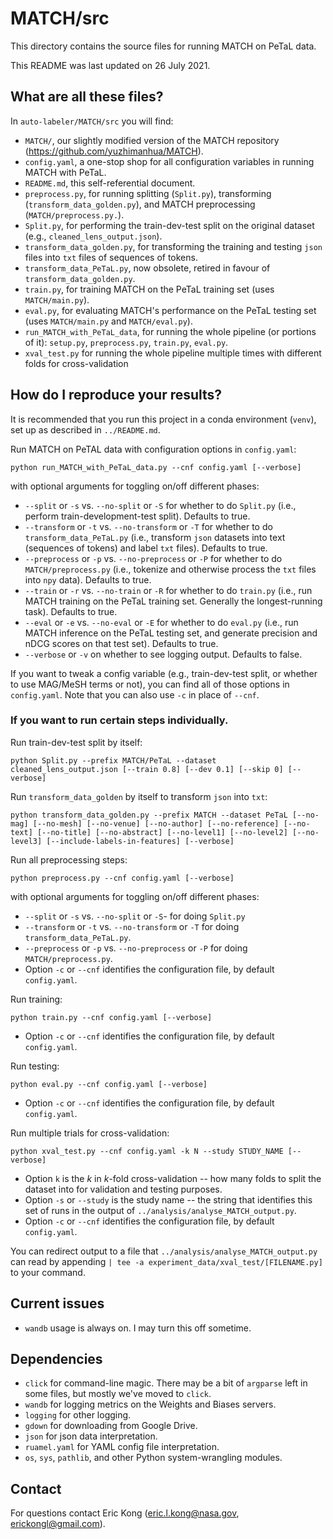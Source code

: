 # MATCH/src

This directory contains the source files for running MATCH on PeTaL data.

This README was last updated on 26 July 2021.

## What are all these files?

In `auto-labeler/MATCH/src` you will find:
- `MATCH/`, our slightly modified version of the MATCH repository (https://github.com/yuzhimanhua/MATCH).
- `config.yaml`, a one-stop shop for all configuration variables in running MATCH with PeTaL.
- `README.md`, this self-referential document.
- `preprocess.py`, for running splitting (`Split.py`), transforming (`transform_data_golden.py`), and MATCH preprocessing (`MATCH/preprocess.py.`).
- `Split.py`, for performing the train-dev-test split on the original dataset (e.g., `cleaned_lens_output.json`).
- `transform_data_golden.py`, for transforming the training and testing `json` files into `txt` files of sequences of tokens.
- `transform_data_PeTaL.py`, now obsolete, retired in favour of `transform_data_golden.py`.
- `train.py`, for training MATCH on the PeTaL training set (uses `MATCH/main.py`).
- `eval.py`, for evaluating MATCH's performance on the PeTaL testing set (uses `MATCH/main.py` and `MATCH/eval.py`).
- `run_MATCH_with_PeTaL_data`, for running the whole pipeline (or portions of it): `setup.py`, `preprocess.py`, `train.py`, `eval.py`.
- `xval_test.py` for running the whole pipeline multiple times with different folds for cross-validation

## How do I reproduce your results?

It is recommended that you run this project in a conda environment (`venv`), set up as described in `../README.md`.

Run MATCH on PeTAL data with configuration options in `config.yaml`:

```
python run_MATCH_with_PeTaL_data.py --cnf config.yaml [--verbose]
```
with optional arguments for toggling on/off different phases:
- `--split` or `-s` vs. `--no-split` or `-S` for whether to do `Split.py` (i.e., perform train-development-test split). Defaults to true.
- `--transform` or `-t` vs. `--no-transform` or `-T` for whether to do `transform_data_PeTaL.py` (i.e., transform `json` datasets into text (sequences of tokens) and label `txt` files). Defaults to true.
- `--preprocess` or `-p` vs. `--no-preprocess` or `-P` for whether to do `MATCH/preprocess.py` (i.e., tokenize and otherwise process the `txt` files into `npy` data). Defaults to true.
- `--train` or `-r` vs. `--no-train` or `-R` for whether to do `train.py` (i.e., run MATCH training on the PeTaL training set. Generally the longest-running task). Defaults to true.
- `--eval` or `-e` vs. `--no-eval` or `-E` for whether to do `eval.py` (i.e., run MATCH inference on the PeTaL testing set, and generate precision and nDCG scores on that test set). Defaults to true.
- `--verbose` or `-v` on whether to see logging output. Defaults to false.

If you want to tweak a config variable (e.g., train-dev-test split, or whether to use MAG/MeSH terms or not), you can find all of those options in `config.yaml`. Note that you can also use `-c` in place of `--cnf`.

### If you want to run certain steps individually.

Run train-dev-test split by itself:

```
python Split.py --prefix MATCH/PeTaL --dataset cleaned_lens_output.json [--train 0.8] [--dev 0.1] [--skip 0] [--verbose]
```

Run `transform_data_golden` by itself to transform `json` into `txt`:

```
python transform_data_golden.py --prefix MATCH --dataset PeTaL [--no-mag] [--no-mesh] [--no-venue] [--no-author] [--no-reference] [--no-text] [--no-title] [--no-abstract] [--no-level1] [--no-level2] [--no-level3] [--include-labels-in-features] [--verbose]
```

Run all preprocessing steps:

```
python preprocess.py --cnf config.yaml [--verbose]
```
with optional arguments for toggling on/off different phases:
- `--split` or `-s` vs. `--no-split` or `-S`- for doing `Split.py`
- `--transform` or `-t` vs. `--no-transform` or `-T` for doing `transform_data_PeTaL.py`.
- `--preprocess` or `-p` vs. `--no-preprocess` or `-P` for doing `MATCH/preprocess.py`.
- Option `-c` or `--cnf` identifies the configuration file, by default `config.yaml`.

Run training:

```
python train.py --cnf config.yaml [--verbose]
```
- Option `-c` or `--cnf` identifies the configuration file, by default `config.yaml`.

Run testing:

```
python eval.py --cnf config.yaml [--verbose]
```
- Option `-c` or `--cnf` identifies the configuration file, by default `config.yaml`.

Run multiple trials for cross-validation:

```
python xval_test.py --cnf config.yaml -k N --study STUDY_NAME [--verbose]
```
- Option `k` is the *k* in *k*-fold cross-validation -- how many folds to split the dataset into for validation and testing purposes.
- Option `-s` or `--study` is the study name -- the string that identifies this set of runs in the output of `../analysis/analyse_MATCH_output.py`.
- Option `-c` or `--cnf` identifies the configuration file, by default `config.yaml`.

You can redirect output to a file that `../analysis/analyse_MATCH_output.py` can read by appending `| tee -a experiment_data/xval_test/[FILENAME.py]` to your command.

## Current issues

- `wandb` usage is always on. I may turn this off sometime.

## Dependencies

- `click` for command-line magic. There may be a bit of `argparse` left in some files, but mostly we've moved to `click`.
- `wandb` for logging metrics on the Weights and Biases servers.
- `logging` for other logging.
- `gdown` for downloading from Google Drive.
- `json` for json data interpretation.
- `ruamel.yaml` for YAML config file interpretation.
- `os`, `sys`, `pathlib`, and other Python system-wrangling modules.

## Contact

For questions contact Eric Kong (eric.l.kong@nasa.gov, erickongl@gmail.com).

